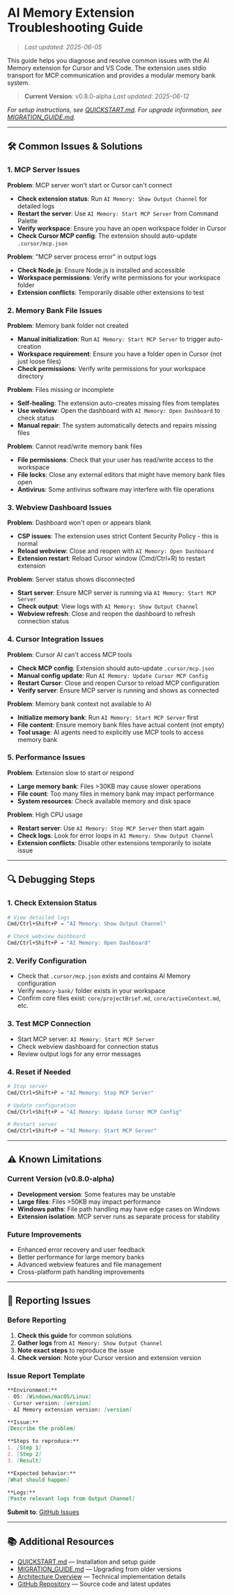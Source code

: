 # AI Memory Extension Troubleshooting Guide

> _Last updated: 2025-06-05_

This guide helps you diagnose and resolve common issues with the AI Memory extension for Cursor and VS Code. The extension uses stdio transport for MCP communication and provides a modular memory bank system.

> **Current Version**: v0.8.0-alpha
> _Last updated: 2025-06-12_

_For setup instructions, see [QUICKSTART.md](./QUICKSTART.md). For upgrade information, see [MIGRATION_GUIDE.md](./MIGRATION_GUIDE.md)._

---

## 🛠️ Common Issues & Solutions

### 1. MCP Server Issues

**Problem**: MCP server won't start or Cursor can't connect

- **Check extension status**: Run `AI Memory: Show Output Channel` for detailed logs
- **Restart the server**: Use `AI Memory: Start MCP Server` from Command Palette
- **Verify workspace**: Ensure you have an open workspace folder in Cursor
- **Check Cursor MCP config**: The extension should auto-update `.cursor/mcp.json`

**Problem**: "MCP server process error" in output logs

- **Check Node.js**: Ensure Node.js is installed and accessible
- **Workspace permissions**: Verify write permissions for your workspace folder
- **Extension conflicts**: Temporarily disable other extensions to test

### 2. Memory Bank File Issues

**Problem**: Memory bank folder not created

- **Manual initialization**: Run `AI Memory: Start MCP Server` to trigger auto-creation
- **Workspace requirement**: Ensure you have a folder open in Cursor (not just loose files)
- **Check permissions**: Verify write permissions for your workspace directory

**Problem**: Files missing or incomplete

- **Self-healing**: The extension auto-creates missing files from templates
- **Use webview**: Open the dashboard with `AI Memory: Open Dashboard` to check status
- **Manual repair**: The system automatically detects and repairs missing files

**Problem**: Cannot read/write memory bank files

- **File permissions**: Check that your user has read/write access to the workspace
- **File locks**: Close any external editors that might have memory bank files open
- **Antivirus**: Some antivirus software may interfere with file operations

### 3. Webview Dashboard Issues

**Problem**: Dashboard won't open or appears blank

- **CSP issues**: The extension uses strict Content Security Policy - this is normal
- **Reload webview**: Close and reopen with `AI Memory: Open Dashboard`
- **Extension restart**: Reload Cursor window (Cmd/Ctrl+R) to restart extension

**Problem**: Server status shows disconnected

- **Start server**: Ensure MCP server is running via `AI Memory: Start MCP Server`
- **Check output**: View logs with `AI Memory: Show Output Channel`
- **Webview refresh**: Close and reopen the dashboard to refresh connection status

### 4. Cursor Integration Issues

**Problem**: Cursor AI can't access MCP tools

- **Check MCP config**: Extension should auto-update `.cursor/mcp.json`
- **Manual config update**: Run `AI Memory: Update Cursor MCP Config`
- **Restart Cursor**: Close and reopen Cursor to reload MCP configuration
- **Verify server**: Ensure MCP server is running and shows as connected

**Problem**: Memory bank context not available to AI

- **Initialize memory bank**: Run `AI Memory: Start MCP Server` first
- **File content**: Ensure memory bank files have actual content (not empty)
- **Tool usage**: AI agents need to explicitly use MCP tools to access memory bank

### 5. Performance Issues

**Problem**: Extension slow to start or respond

- **Large memory bank**: Files >30KB may cause slower operations
- **File count**: Too many files in memory bank may impact performance
- **System resources**: Check available memory and disk space

**Problem**: High CPU usage

- **Restart server**: Use `AI Memory: Stop MCP Server` then start again
- **Check logs**: Look for error loops in `AI Memory: Show Output Channel`
- **Extension conflicts**: Disable other extensions temporarily to isolate issue

---

## 🔍 Debugging Steps

### 1. Check Extension Status

```bash
# View detailed logs
Cmd/Ctrl+Shift+P → "AI Memory: Show Output Channel"

# Check webview dashboard
Cmd/Ctrl+Shift+P → "AI Memory: Open Dashboard"
```

### 2. Verify Configuration

- Check that `.cursor/mcp.json` exists and contains AI Memory configuration
- Verify `memory-bank/` folder exists in your workspace
- Confirm core files exist: `core/projectBrief.md`, `core/activeContext.md`, etc.

### 3. Test MCP Connection

- Start MCP server: `AI Memory: Start MCP Server`
- Check webview dashboard for connection status
- Review output logs for any error messages

### 4. Reset if Needed

```bash
# Stop server
Cmd/Ctrl+Shift+P → "AI Memory: Stop MCP Server"

# Update configuration
Cmd/Ctrl+Shift+P → "AI Memory: Update Cursor MCP Config"

# Restart server
Cmd/Ctrl+Shift+P → "AI Memory: Start MCP Server"
```

---

## ⚠️ Known Limitations

### Current Version (v0.8.0-alpha)

- **Development version**: Some features may be unstable
- **Large files**: Files >50KB may impact performance
- **Windows paths**: File path handling may have edge cases on Windows
- **Extension isolation**: MCP server runs as separate process for stability

### Future Improvements

- Enhanced error recovery and user feedback
- Better performance for large memory banks
- Advanced webview features and file management
- Cross-platform path handling improvements

---

## 📝 Reporting Issues

### Before Reporting

1. **Check this guide** for common solutions
2. **Gather logs** from `AI Memory: Show Output Channel`
3. **Note exact steps** to reproduce the issue
4. **Check version**: Note your Cursor version and extension version

### Issue Report Template

```markdown
**Environment:**
- OS: [Windows/macOS/Linux]
- Cursor version: [version]
- AI Memory extension version: [version]

**Issue:**
[Describe the problem]

**Steps to reproduce:**
1. [Step 1]
2. [Step 2]
3. [Result]

**Expected behavior:**
[What should happen]

**Logs:**
[Paste relevant logs from Output Channel]
```

**Submit to**: [GitHub Issues](https://github.com/sm-moshi/aimemory/issues)

---

## 📚 Additional Resources

- [QUICKSTART.md](./QUICKSTART.md) — Installation and setup guide
- [MIGRATION_GUIDE.md](./MIGRATION_GUIDE.md) — Upgrading from older versions
- [Architecture Overview](../devs/architecture-overview.md) — Technical implementation details
- [GitHub Repository](https://github.com/sm-moshi/aimemory) — Source code and latest updates
